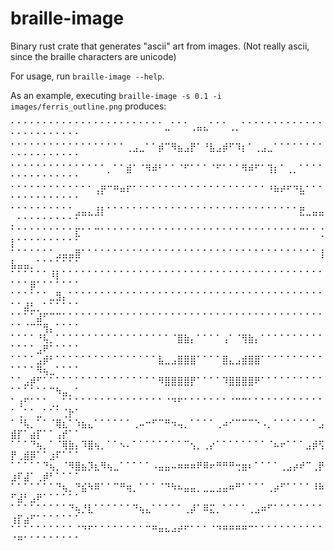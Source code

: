 # braille-image
Binary rust crate that generates "ascii" art from images. (Not really ascii, since the braille characters are unicode)

For usage, run `braille-image --help`.

As an example, executing `braille-image -s 0.1 -i images/ferris_outline.png` produces:

⠁⠁⠁⠁⠁⠁⠁⠁⠁⠁⠁⠁⠁⠁⠁⠁⠁⠁⠁⠁⠁⠁⠁⠁⣀⠁⠁⠁⢀⣤⣄⠁⠁⠁⢀⡀⠁⠁⠁⠁⠁⠁⠁⠁⠁⠁⠁⠁⠁⠁⠁⠁⠁⠁⠁⠁⠁⠁⠁⠁
⠁⠁⠁⠁⠁⠁⠁⠁⠁⠁⠁⠁⠁⠁⠁⠁⠁⠁⢀⣠⣀⠁⠁⡾⠉⠻⣦⣠⡟⠁⠘⣧⣠⡾⠋⠹⡆⠁⢀⣠⣀⠁⠁⠁⠁⠁⠁⠁⠁⠁⠁⠁⠁⠁⠁⠁⠁⠁⠁⠁
⠁⠁⠁⠁⠁⠁⠁⠁⠁⠁⠁⠁⠁⠁⠁⡀⠁⠁⣾⠁⠈⠻⠾⠃⠁⠁⠈⠋⠁⠁⠁⠈⠋⠁⠁⠁⠻⠾⠋⠁⢹⡆⠁⢀⡀⠁⠁⠁⠁⠁⠁⠁⠁⠁⠁⠁⠁⠁⠁⠁
⠁⠁⠁⠁⠁⠁⠁⠁⠁⠁⠁⠁⠁⢠⡟⠉⠛⠶⠏⠁⠁⠁⠁⠁⠁⠁⠁⠁⠁⠁⠁⠁⠁⠁⠁⠁⠁⠁⠁⠁⠘⠷⠞⠋⠙⣧⠁⠁⠁⠁⠁⠁⠁⠁⠁⠁⠁⠁⠁⠁
⠁⠁⠁⠁⠁⠁⠁⠁⠁⠁⣠⣤⣄⣸⡇⠁⠁⠁⠁⠁⠁⠁⠁⠁⠁⠁⠁⠁⠁⠁⠁⠁⠁⠁⠁⠁⠁⠁⠁⠁⠁⠁⠁⠁⠁⣟⣀⣤⣤⡀⠁⠁⠁⠁⠁⠁⠁⠁⠁⠁
⠁⠁⠁⠁⠁⠁⠁⠁⠁⠁⣏⠁⠁⠉⠁⠁⠁⠁⠁⠁⠁⠁⠁⠁⠁⠁⠁⠁⠁⠁⠁⠁⠁⠁⠁⠁⠁⠁⠁⠁⠁⠁⠁⠁⠁⠉⠁⠁⢈⡇⠁⠁⠁⠁⠁⠁⠁⠁⠁⠁
⠁⠁⠁⠁⠁⠁⠁⣠⣤⣤⣿⠁⠁⠁⠁⠁⠁⠁⠁⠁⠁⠁⠁⠁⠁⠁⠁⠁⠁⠁⠁⠁⠁⠁⠁⠁⠁⠁⠁⠁⠁⠁⠁⠁⠁⠁⠁⠁⢸⣧⣤⣤⡀⠁⠁⠁⠁⠁⠁⠁
⠁⠁⠁⠁⠁⠁⠸⡇⠁⠁⠁⠁⠁⠁⠁⠁⠁⠁⠁⠁⠁⠁⠁⠁⠁⠁⠁⠁⠁⠁⠁⠁⠁⠁⠁⠁⠁⠁⠁⠁⠁⠁⠁⠁⠁⠁⠁⠁⠁⠁⠁⠁⡿⠁⠁⠁⠁⠁⠁⠁
⠁⠁⠁⠁⠁⠁⣀⣻⡄⠁⠁⠁⠁⠁⠁⠁⠁⠁⠁⠁⠁⠁⠁⠁⠁⠁⠁⠁⠁⠁⠁⠁⠁⠁⠁⠁⠁⠁⠁⠁⠁⠁⠁⠁⠁⠁⠁⠁⠁⠁⠁⣼⣃⡀⠁⠁⠁⠁⠁⠁
⠁⠁⠁⠁⣼⠋⠉⠉⠁⠁⠁⠁⠁⠁⠁⠁⠁⠁⠁⠁⠁⠁⠁⠁⠁⠁⠁⠁⠁⠁⠁⠁⠁⠁⠁⠁⠁⠁⠁⠁⠁⠁⠁⠁⠁⠁⠁⠁⠁⠁⠁⠈⠉⠉⢻⡄⠁⠁⠁⠁
⠁⠁⠁⠁⠘⢧⡀⠁⠁⠁⠁⠁⠁⠁⠁⠁⠁⠁⠁⠁⠁⠁⠁⠁⠁⠈⣿⣷⡄⠁⠁⠁⠁⢠⠁⠈⢻⣷⡄⠁⠁⠁⠁⠁⠁⠁⠁⠁⠁⠁⠁⠁⠁⣠⠟⠁⠁⠁⠁⠁
⠁⠁⠁⠁⣠⡾⠃⠁⠁⠁⠁⠁⠁⠁⠁⠁⠁⠁⠁⠁⠁⠁⠁⣧⣀⣠⣿⣿⣿⠁⠁⠁⠁⣿⣄⣠⣾⣿⣿⠁⠁⠁⠁⠁⠁⠁⠁⠁⠁⠁⠁⠁⠁⠻⢦⣀⠁⠁⠁⠁
⠁⠁⣠⡾⠋⠁⠁⠁⠁⠁⠁⠁⠁⠁⠁⠁⠁⠁⠁⠁⠁⠁⠁⠻⣿⣿⣿⣿⡟⠁⠁⠁⠁⠹⣿⣿⣿⣿⠟⠁⠁⠁⠁⠁⠁⠁⠁⠁⠁⠁⠁⠁⠁⠁⠁⠉⠳⣤⡀⠁
⠁⢰⠋⠁⠁⠁⢀⡀⠁⠁⠁⠁⠁⠁⠁⠁⠁⠁⠁⠁⠁⠁⠁⠁⠈⠙⠋⠁⠁⠁⠁⠁⠁⠁⠈⠉⠉⠁⠁⠁⠁⠁⠁⠁⠁⠁⠁⠁⠁⠁⢀⠁⠁⣀⠁⠁⠁⢈⡗⠁
⠁⠘⢧⡀⠁⠁⠈⢿⣆⠁⠱⣦⣄⠁⠁⠁⠁⠁⠁⢀⠤⠒⠋⠉⠛⠲⢤⡀⠁⠁⠁⠁⢀⠴⠊⠉⠉⠉⠑⠠⡀⠁⠁⠁⠁⠁⠁⠁⣠⣾⡏⠁⣴⡏⠁⠁⢠⡞⠁⠁
⠁⠁⠁⠙⢦⡀⠁⠈⢿⣷⡄⠹⣿⢦⡀⠁⠁⠢⠄⠁⠁⠁⠁⠁⠁⠁⠁⠉⢢⡀⢀⡔⠁⠁⠁⠁⠁⠁⠁⠁⠈⠦⠖⠁⠁⠁⣠⡾⢫⡟⢀⣾⡿⠁⠁⣰⠏⠁⠁⠁
⠁⠁⠁⠁⠁⠙⢦⡀⠈⠻⣿⣦⡹⣆⠻⢦⣀⠁⠁⠁⠁⠁⠠⣤⣤⠤⠶⠶⠶⠟⠿⠖⠛⠛⠛⢒⣶⠆⠁⠁⠁⠁⢀⣠⡴⠞⠉⢀⡟⣰⠏⣼⠁⢀⡾⠃⠁⠁⠁⠁
⠁⠁⠁⠁⠁⠁⠁⠙⢦⡀⠙⣮⠳⠿⠁⠁⠉⠛⢶⡀⠁⠁⠁⠈⠙⠳⠦⣤⣤⡀⣀⣀⣠⣤⠶⠛⠁⠁⠁⠁⢀⡴⠋⠁⠁⠁⠁⠸⠷⠋⣼⠃⣠⠟⠁⠁⠁⠁⠁⠁
⠁⠁⠁⠁⠁⠁⠁⠁⠁⠙⢦⡘⣇⠁⠁⠁⠁⠁⠁⠙⢦⣄⠁⠁⠁⠁⠁⢀⡼⠁⠿⣍⡀⠁⠁⠁⠁⢀⣠⠶⠋⠁⠁⠁⠁⠁⠁⠁⠁⢰⡏⣴⠋⠁⠁⠁⠁⠁⠁⠁
⠁⠁⠁⠁⠁⠁⠁⠁⠁⠁⠈⠙⠋⠁⠁⠁⠁⠁⠁⠁⠁⠉⠛⠶⠦⠴⠞⠋⠁⠁⠁⠈⠙⠛⠛⠛⠛⠉⠁⠁⠁⠁⠁⠁⠁⠁⠁⠁⠁⠈⠛⠁⠁⠁⠁⠁⠁⠁⠁⠁
